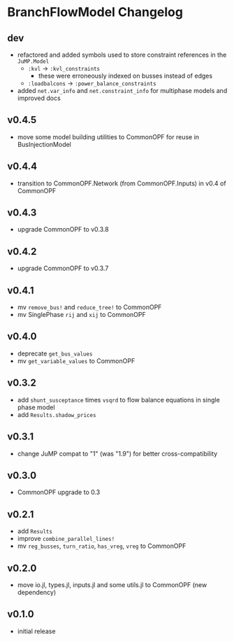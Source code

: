# BranchFlowModel Changelog

## dev
- refactored and added symbols used to store constraint references in the `JuMP.Model`
    - `:kvl` -> `:kvl_constraints`
        - these were erroneously indexed on busses instead of edges
    - `:loadbalcons` -> `:power_balance_constraints`
- added `net.var_info` and `net.constraint_info` for multiphase models and improved docs

## v0.4.5
- move some model building utilities to CommonOPF for reuse in BusInjectionModel

## v0.4.4
- transition to CommonOPF.Network (from CommonOPF.Inputs) in v0.4 of CommonOPF

## v0.4.3
- upgrade CommonOPF to v0.3.8

## v0.4.2
- upgrade CommonOPF to v0.3.7

## v0.4.1
- mv `remove_bus!` and `reduce_tree!` to CommonOPF
- mv SinglePhase `rij` and `xij` to CommonOPF

## v0.4.0
- deprecate `get_bus_values`
- mv `get_variable_values` to CommonOPF

## v0.3.2
- add `shunt_susceptance` times `vsqrd` to flow balance equations in single phase model
- add `Results.shadow_prices`

## v0.3.1
- change JuMP compat to "1" (was "1.9") for better cross-compatibility

## v0.3.0
- CommonOPF upgrade to 0.3

## v0.2.1
- add `Results`
- improve `combine_parallel_lines!`
- mv `reg_busses`, `turn_ratio`, `has_vreg`, `vreg` to CommonOPF

## v0.2.0
- move io.jl, types.jl, inputs.jl and some utils.jl to CommonOPF (new dependency)

## v0.1.0
- initial release
